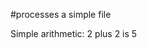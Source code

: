 #processes a simple file

Simple arithmetic: 2 plus 2 is 5

<!--OUTPUT
> **In da spec:** executed: 1, failed: 1

#processes a simple file

Simple arithmetic: 2 plus 2 is **~~5~~ [4]**
-->
